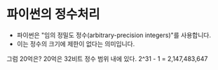 # 파이썬의 정수처리 

- 파이썬은 "임의 정밀도 정수(arbitrary-precision integers)"를 사용합니다.
- 이는 정수의 크기에 제한이 없다는 의미입니다.

그럼 20억은?
20억은 32비트 정수 범위 내에 있다. 	2^31 - 1 = 2,147,483,647